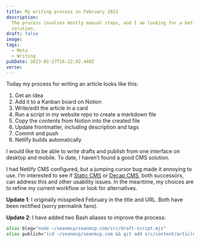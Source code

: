 ```yaml
---
title: My writing process in February 2023
description:
  The process involves mostly manual steps, and I am looking for a better
  solution.
draft: false
image:
tags:
  - Meta
  - Writing
pubDate: 2023-02-27T16:22:02.440Z
verse:
---
```


Today my process for writing an article looks like this:

1. Get an idea
2. Add it to a Kanban board on Notion
3. Write/edit the article in a card
4. Run a script in my website repo to create a markdown file
5. Copy the contents from Notion into the created file
6. Update frontmatter, including description and tags
7. Commit and push
8. Netlify builds automatically

I would like to be able to write drafts and publish from one interface on
desktop and mobile. To date, I haven’t found a good CMS solution.

I had Netlify CMS configured, but a jumping cursor bug made it annoying to use.
I’m interested to see if [Static CMS](https://decapcms.org/) or
[Decap CMS](https://decapcms.org/), both successors, can address this and other
usability issues. In the meantime, my choices are to refine my current workflow
or look for alternatives.

**Update 1**: I originally misspelled February in the title and URL. Both have
been rectified (sorry permalink fans).

**Update 2**: I have added two Bash aliases to improve the process:

```bash
alias blog="node ~/seanmcp/seanmcp.com/src/draft-script.mjs"
alias publish="(cd ~/seanmcp/seanmcp.com && git add src/content/articles public/images && git commit -m 'publish article' && git push)"
```
